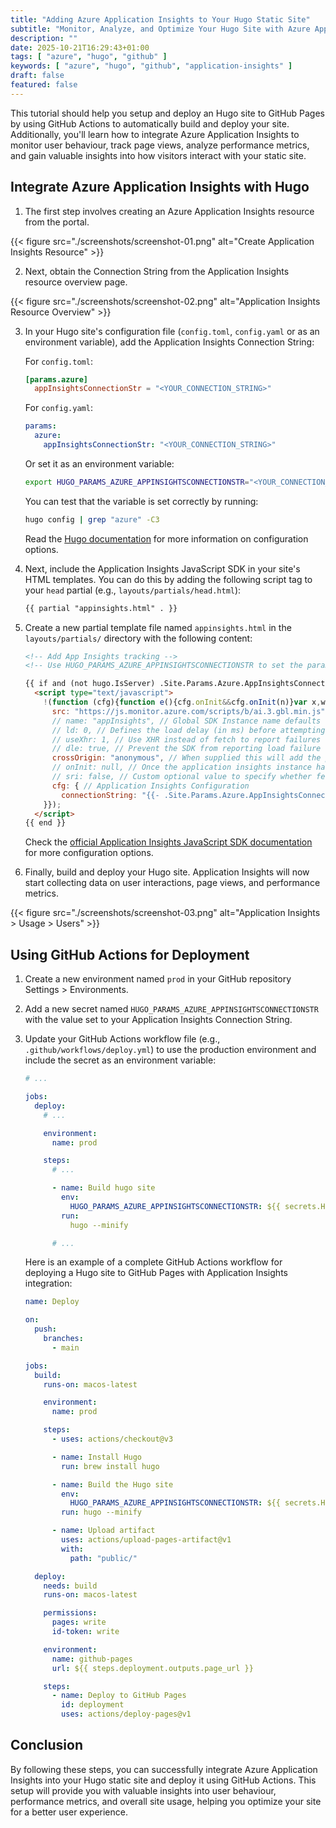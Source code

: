 ```yaml
---
title: "Adding Azure Application Insights to Your Hugo Static Site"
subtitle: "Monitor, Analyze, and Optimize Your Hugo Site with Azure Application Insights and GitHub Actions"
description: ""
date: 2025-10-21T16:29:43+01:00
tags: [ "azure", "hugo", "github" ]
keywords: [ "azure", "hugo", "github", "application-insights" ]
draft: false
featured: false
---
```


This tutorial should help you setup and deploy an Hugo site to GitHub Pages by using GitHub Actions to automatically build and deploy your site. Additionally, you'll learn how to integrate Azure Application Insights to monitor user behaviour, track page views, analyze performance metrics, and gain valuable insights into how visitors interact with your static site.

<!--more-->

## Integrate Azure Application Insights with Hugo

1. The first step involves creating an Azure Application Insights resource from the portal.

{{< figure src="./screenshots/screenshot-01.png" alt="Create Application Insights Resource" >}}

2. Next, obtain the Connection String from the Application Insights resource overview page.

{{< figure src="./screenshots/screenshot-02.png" alt="Application Insights Resource Overview" >}}

3. In your Hugo site's configuration file (`config.toml`, `config.yaml` or as an environment variable), add the Application Insights Connection String:

    For `config.toml`:

    ```toml
    [params.azure]
      appInsightsConnectionStr = "<YOUR_CONNECTION_STRING>"
    ```

    For `config.yaml`:

    ```yaml
    params:
      azure:
        appInsightsConnectionStr: "<YOUR_CONNECTION_STRING>"
    ```

    Or set it as an environment variable:

    ```bash
    export HUGO_PARAMS_AZURE_APPINSIGHTSCONNECTIONSTR="<YOUR_CONNECTION_STRING>"
    ```

    You can test that the variable is set correctly by running:

    ```bash
    hugo config | grep "azure" -C3
    ```

    Read the [Hugo documentation](https://gohugo.io/configuration/introduction/#environment-variables) for more information on configuration options.


4. Next, include the Application Insights JavaScript SDK in your site's HTML templates. You can do this by adding the following script tag to your `head` partial (e.g., `layouts/partials/head.html`):

    ```html
    {{ partial "appinsights.html" . }}
    ```

5. Create a new partial template file named `appinsights.html` in the `layouts/partials/` directory with the following content:

    ```html
    <!-- Add App Insights tracking -->
    <!-- Use HUGO_PARAMS_AZURE_APPINSIGHTSCONNECTIONSTR to set the parameter -->

    {{ if and (not hugo.IsServer) .Site.Params.Azure.AppInsightsConnectionStr }}
      <script type="text/javascript">
        !(function (cfg){function e(){cfg.onInit&&cfg.onInit(n)}var x,w,D,t,E,n,C=window,O=document,b=C.location,q="script",I="ingestionendpoint",L="disableExceptionTracking",j="ai.device.";"instrumentationKey"[x="toLowerCase"](),w="crossOrigin",D="POST",t="appInsightsSDK",E=cfg.name||"appInsights",(cfg.name||C[t])&&(C[t]=E),n=C[E]||function(g){var f=!1,m=!1,h={initialize:!0,queue:[],sv:"8",version:2,config:g};function v(e,t){var n={},i="Browser";function a(e){e=""+e;return 1===e.length?"0"+e:e}return n[j+"id"]=i[x](),n[j+"type"]=i,n["ai.operation.name"]=b&&b.pathname||"_unknown_",n["ai.internal.sdkVersion"]="javascript:snippet_"+(h.sv||h.version),{time:(i=new Date).getUTCFullYear()+"-"+a(1+i.getUTCMonth())+"-"+a(i.getUTCDate())+"T"+a(i.getUTCHours())+":"+a(i.getUTCMinutes())+":"+a(i.getUTCSeconds())+"."+(i.getUTCMilliseconds()/1e3).toFixed(3).slice(2,5)+"Z",iKey:e,name:"Microsoft.ApplicationInsights."+e.replace(/-/g,"")+"."+t,sampleRate:100,tags:n,data:{baseData:{ver:2}},ver:undefined,seq:"1",aiDataContract:undefined}}var n,i,t,a,y=-1,T=0,S=["js.monitor.azure.com","js.cdn.applicationinsights.io","js.cdn.monitor.azure.com","js0.cdn.applicationinsights.io","js0.cdn.monitor.azure.com","js2.cdn.applicationinsights.io","js2.cdn.monitor.azure.com","az416426.vo.msecnd.net"],o=g.url||cfg.src,r=function(){return s(o,null)};function s(d,t){if((n=navigator)&&(~(n=(n.userAgent||"").toLowerCase()).indexOf("msie")||~n.indexOf("trident/"))&&~d.indexOf("ai.3")&&(d=d.replace(/(\/)(ai\.3\.)([^\d]*)$/,function(e,t,n){return t+"ai.2"+n})),!1!==cfg.cr)for(var e=0;e<S.length;e++)if(0<d.indexOf(S[e])){y=e;break}var n,i=function(e){var a,t,n,i,o,r,s,c,u,l;h.queue=[],m||(0<=y&&T+1<S.length?(a=(y+T+1)%S.length,p(d.replace(/^(.*\/\/)([\w\.]*)(\/.*)$/,function(e,t,n,i){return t+S[a]+i})),T+=1):(f=m=!0,s=d,!0!==cfg.dle&&(c=(t=function(){var e,t={},n=g.connectionString;if(n)for(var i=n.split(";"),a=0;a<i.length;a++){var o=i[a].split("=");2===o.length&&(t[o[0][x]()]=o[1])}return t[I]||(e=(n=t.endpointsuffix)?t.location:null,t[I]="https://"+(e?e+".":"")+"dc."+(n||"services.visualstudio.com")),t}()).instrumentationkey||g.instrumentationKey||"",t=(t=(t=t[I])&&"/"===t.slice(-1)?t.slice(0,-1):t)?t+"/v2/track":g.endpointUrl,t=g.userOverrideEndpointUrl||t,(n=[]).push((i="SDK LOAD Failure: Failed to load Application Insights SDK script (See stack for details)",o=s,u=t,(l=(r=v(c,"Exception")).data).baseType="ExceptionData",l.baseData.exceptions=[{typeName:"SDKLoadFailed",message:i.replace(/\./g,"-"),hasFullStack:!1,stack:i+"\nSnippet failed to load ["+o+"] -- Telemetry is disabled\nHelp Link: https://go.microsoft.com/fwlink/?linkid=2128109\nHost: "+(b&&b.pathname||"_unknown_")+"\nEndpoint: "+u,parsedStack:[]}],r)),n.push((l=s,i=t,(u=(o=v(c,"Message")).data).baseType="MessageData",(r=u.baseData).message='AI (Internal): 99 message:"'+("SDK LOAD Failure: Failed to load Application Insights SDK script (See stack for details) ("+l+")").replace(/\"/g,"")+'"',r.properties={endpoint:i},o)),s=n,c=t,JSON&&((u=C.fetch)&&!cfg.useXhr?u(c,{method:D,body:JSON.stringify(s),mode:"cors"}):XMLHttpRequest&&((l=new XMLHttpRequest).open(D,c),l.setRequestHeader("Content-type","application/json"),l.send(JSON.stringify(s)))))))},a=function(e,t){m||setTimeout(function(){!t&&h.core||i()},500),f=!1},p=function(e){var n=O.createElement(q),e=(n.src=e,t&&(n.integrity=t),n.setAttribute("data-ai-name",E),cfg[w]);return!e&&""!==e||"undefined"==n[w]||(n[w]=e),n.onload=a,n.onerror=i,n.onreadystatechange=function(e,t){"loaded"!==n.readyState&&"complete"!==n.readyState||a(0,t)},cfg.ld&&cfg.ld<0?O.getElementsByTagName("head")[0].appendChild(n):setTimeout(function(){O.getElementsByTagName(q)[0].parentNode.appendChild(n)},cfg.ld||0),n};p(d)}cfg.sri&&(n=o.match(/^((http[s]?:\/\/.*\/)\w+(\.\d+){1,5})\.(([\w]+\.){0,2}js)$/))&&6===n.length?(d="".concat(n[1],".integrity.json"),i="@".concat(n[4]),l=window.fetch,t=function(e){if(!e.ext||!e.ext[i]||!e.ext[i].file)throw Error("Error Loading JSON response");var t=e.ext[i].integrity||null;s(o=n[2]+e.ext[i].file,t)},l&&!cfg.useXhr?l(d,{method:"GET",mode:"cors"}).then(function(e){return e.json()["catch"](function(){return{}})}).then(t)["catch"](r):XMLHttpRequest&&((a=new XMLHttpRequest).open("GET",d),a.onreadystatechange=function(){if(a.readyState===XMLHttpRequest.DONE)if(200===a.status)try{t(JSON.parse(a.responseText))}catch(e){r()}else r()},a.send())):o&&r();try{h.cookie=O.cookie}catch(k){}function e(e){for(;e.length;)!function(t){h[t]=function(){var e=arguments;f||h.queue.push(function(){h[t].apply(h,e)})}}(e.pop())}var c,u,l="track",d="TrackPage",p="TrackEvent",l=(e([l+"Event",l+"PageView",l+"Exception",l+"Trace",l+"DependencyData",l+"Metric",l+"PageViewPerformance","start"+d,"stop"+d,"start"+p,"stop"+p,"addTelemetryInitializer","setAuthenticatedUserContext","clearAuthenticatedUserContext","flush"]),h.SeverityLevel={Verbose:0,Information:1,Warning:2,Error:3,Critical:4},(g.extensionConfig||{}).ApplicationInsightsAnalytics||{});return!0!==g[L]&&!0!==l[L]&&(e(["_"+(c="onerror")]),u=C[c],C[c]=function(e,t,n,i,a){var o=u&&u(e,t,n,i,a);return!0!==o&&h["_"+c]({message:e,url:t,lineNumber:n,columnNumber:i,error:a,evt:C.event}),o},g.autoExceptionInstrumented=!0),h}(cfg.cfg),(C[E]=n).queue&&0===n.queue.length?(n.queue.push(e),n.trackPageView({})):e();})({
          src: "https://js.monitor.azure.com/scripts/b/ai.3.gbl.min.js",
          // name: "appInsights", // Global SDK Instance name defaults to "appInsights" when not supplied
          // ld: 0, // Defines the load delay (in ms) before attempting to load the sdk. -1 = block page load and add to head. (default) = 0ms load after timeout,
          // useXhr: 1, // Use XHR instead of fetch to report failures (if available),
          // dle: true, // Prevent the SDK from reporting load failure log
          crossOrigin: "anonymous", // When supplied this will add the provided value as the cross origin attribute on the script tag
          // onInit: null, // Once the application insights instance has loaded and initialized this callback function will be called with 1 argument -- the sdk instance (DON'T ADD anything to the sdk.queue -- As they won't get called)
          // sri: false, // Custom optional value to specify whether fetching the snippet from integrity file and do integrity check
          cfg: { // Application Insights Configuration
            connectionString: "{{- .Site.Params.Azure.AppInsightsConnectionStr -}}"
        }});
      </script>
    {{ end }}
    ```

    Check the [official Application Insights JavaScript SDK documentation](https://learn.microsoft.com/en-us/azure/azure-monitor/app/javascript) for more configuration options.

6. Finally, build and deploy your Hugo site. Application Insights will now start collecting data on user interactions, page views, and performance metrics.

{{< figure src="./screenshots/screenshot-03.png" alt="Application Insights > Usage > Users" >}}


## Using GitHub Actions for Deployment

1. Create a new environment named `prod` in your GitHub repository Settings > Environments.

2. Add a new secret named `HUGO_PARAMS_AZURE_APPINSIGHTSCONNECTIONSTR` with the value set to your Application Insights Connection String.

3. Update your GitHub Actions workflow file (e.g., `.github/workflows/deploy.yml`) to use the production environment and include the secret as an environment variable:

    ```yaml
    # ...

    jobs:
      deploy:
        # ...

        environment:
          name: prod

        steps:
          # ...

          - name: Build hugo site
            env:
              HUGO_PARAMS_AZURE_APPINSIGHTSCONNECTIONSTR: ${{ secrets.HUGO_PARAMS_AZURE_APPINSIGHTSCONNECTIONSTR }}
            run:
              hugo --minify

          # ...
    ```

    Here is an example of a complete GitHub Actions workflow for deploying a Hugo site to GitHub Pages with Application Insights integration:

    ```yaml
    name: Deploy

    on:
      push:
        branches:
          - main

    jobs:
      build:
        runs-on: macos-latest

        environment:
          name: prod

        steps:
          - uses: actions/checkout@v3

          - name: Install Hugo
            run: brew install hugo

          - name: Build the Hugo site
            env:
              HUGO_PARAMS_AZURE_APPINSIGHTSCONNECTIONSTR: ${{ secrets.HUGO_PARAMS_AZURE_APPINSIGHTSCONNECTIONSTR }}
            run: hugo --minify

          - name: Upload artifact
            uses: actions/upload-pages-artifact@v1
            with:
              path: "public/"

      deploy:
        needs: build
        runs-on: macos-latest

        permissions:
          pages: write
          id-token: write

        environment:
          name: github-pages
          url: ${{ steps.deployment.outputs.page_url }}

        steps:
          - name: Deploy to GitHub Pages
            id: deployment
            uses: actions/deploy-pages@v1
    ```

## Conclusion

By following these steps, you can successfully integrate Azure Application Insights into your Hugo static site and deploy it using GitHub Actions. This setup will provide you with valuable insights into user behaviour, performance metrics, and overall site usage, helping you optimize your site for a better user experience.
